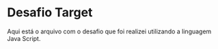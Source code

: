 # Desafio Target
Aqui está o arquivo com o desafio que foi realizei utilizando a linguagem Java Script.
